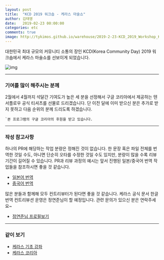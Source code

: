 ```yaml
---
layout: post
title:  "KCD 2019 워크숍 - 케라스 마술쇼"
author: 김태영
date:   2019-02-23 00:00:00
categories: etc
comments: true
image: http://tykimos.github.io/warehouse/2019-2-23-KCD_2019_Workshop_Keras_Magic_Show_title.png
---
```

대한민국 최대 규모의 커뮤니티 소통의 장인 KCD(Korea Community Day) 2019 워크숍에서 케라스 마술쇼를 선보이게 되었습니다. 

![img](http://tykimos.github.io/warehouse/2019-2-23-KCD_2019_Workshop_Keras_Magic_Show_title.png)

---
### 기여를 많이 해주시는 분께
2월에서 4월까지 석달간 기여도가 높은 세 분을 선정해서 구글 코리아에서 제공하는 텐서플로우 공식 티셔츠를 선물로 드리겠습니다. 단 이전 달에 이미 받으신 분은 추가로 받지 못하고 다음 순위의 분께 드리도록 하겠습니다. 
  
    `본 프로그램의 구글 코리아의 후원을 받고 있습니다.

---
### 작성 참고사항

하나의 PR에 해당하는 작업 분량은 정해진 것이 없습니다. 한 문장 혹은 파일 전체를 번역한 것일 수도, 아니면 단순히 오타를 수정한 것일 수도 있지만, 분량이 많을 수록 리뷰 기간이 길어질 수 있습니다. PR과 리뷰 과정의 예시는 앞서 진행된 일본/중국어 번역 작업들을 참조하시면 좋을 것 같습니다.

* [일본어 번역](https://github.com/keras-team/keras-docs-ja/pulls?q=is%3Apr+is%3Aclosed)
* [중국어 번역](https://github.com/keras-team/keras-docs-zh/pulls?q=is%3Apr+is%3Aclosed)

많은 분들과 함께해 모두 컨트리뷰터가 된다면 좋을 것 같습니다. 케라스 공식 문서 한글 번역 컨트리뷰션 운영은 정연준님이 할 예정입니다. 관련 문의가 있으신 분은 연락주세요~

* [정연준님 프로필보기](https://www.facebook.com/younjoon.chung)

---
### 같이 보기

* [케라스 기초 강좌](https://tykimos.github.io/lecture/)
* [케라스 코리아](https://www.facebook.com/groups/KerasKorea/)
